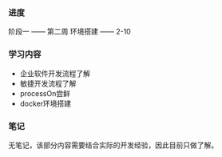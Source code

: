 ### 进度

阶段一 —— 第二周 环境搭建 —— 2-10



### 学习内容

* 企业软件开发流程了解
* 敏捷开发流程了解
* processOn尝鲜
* docker环境搭建





### 笔记

无笔记，该部分内容需要结合实际的开发经验，因此目前只做了解。